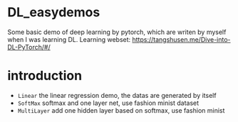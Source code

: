 # DL_easydemos
Some basic demo of deep learning by pytorch, which are writen by myself when I was learning DL.
Learning webset: https://tangshusen.me/Dive-into-DL-PyTorch/#/

# introduction
- `Linear` the linear regression demo, the datas are generated by itself
- `SoftMax` softmax and one layer net, use fashion minist dataset
- `MultiLayer` add one hidden layer based on softmax, use fashion minist 
